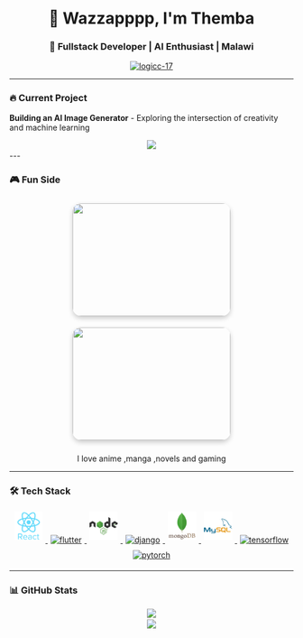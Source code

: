 <h1 align="center">👋 Wazzapppp, I'm Themba</h1>
<h3 align="center">🚀 Fullstack Developer | AI Enthusiast | Malawi</h3>

<div align="center">
  <a href="https://github.com/ryo-ma/github-profile-trophy">
    <img src="https://github-profile-trophy.vercel.app/?username=logicc-17&theme=onedark&row=2&column=4" alt="logicc-17" />
  </a>
</div>

---

### 🔥 Current Project
**Building an AI Image Generator** - Exploring the intersection of creativity and machine learning
<div align="center">
  <img src="https://media3.giphy.com/media/v1.Y2lkPTc5MGI3NjExNWpveTVuNzFnMmMwd2o5ancwMjRld3NoZXJ6YmtpaDkzbnpuZnhzaSZlcD12MV9pbnRlcm5hbF9naWZfYnlfaWQmY3Q9Zw/0lGd2OXXHe4tFhb7Wh/giphy.gif">
</div>
---

### 🎮 Fun Side
<div align="center">
  <img src="https://media0.giphy.com/media/v1.Y2lkPTc5MGI3NjExNXFmYjViNWFyNWZudWJveGNrdmc0ODNsaW1rNTI2azZ3NnZ0dmxxNyZlcD12MV9pbnRlcm5hbF9naWZfYnlfaWQmY3Q9Zw/zhRA0okWxTGiu78uSk/giphy.gif" width="280" height="200" style="border-radius: 15px; box-shadow: 0 4px 8px rgba(0,0,0,0.2); margin: 10px;">
  <img src="https://media3.giphy.com/media/v1.Y2lkPTc5MGI3NjExdHY0ejhmMHl1MXFzaDR5cWtiOHl4Z2p0Yzdma2gya3dyaGJ6eHNwYSZlcD12MV9pbnRlcm5hbF9naWZfYnlfaWQmY3Q9Zw/DqiMTFxiXx0VaVZQbF/giphy.gif" width="280" height="200" style="border-radius: 15px; box-shadow: 0 4px 8px rgba(0,0,0,0.2); margin: 10px;">
  <p>I love anime ,manga ,novels and gaming </p>
</div>

---

### 🛠️ Tech Stack
<div align="center">
  <!-- Frontend -->
  <a href="https://reactjs.org/" target="_blank" rel="noreferrer">
    <img src="https://raw.githubusercontent.com/devicons/devicon/master/icons/react/react-original-wordmark.svg" alt="react" width="50" height="50" style="margin: 5px;"/>
  </a>
  <a href="https://flutter.dev" target="_blank" rel="noreferrer">
    <img src="https://www.vectorlogo.zone/logos/flutterio/flutterio-icon.svg" alt="flutter" width="50" height="50" style="margin: 5px;"/>
  </a>
  
  <!-- Backend -->
  <a href="https://nodejs.org" target="_blank" rel="noreferrer">
    <img src="https://raw.githubusercontent.com/devicons/devicon/master/icons/nodejs/nodejs-original-wordmark.svg" alt="nodejs" width="50" height="50" style="margin: 5px;"/>
  </a>
  <a href="https://www.djangoproject.com/" target="_blank" rel="noreferrer">
    <img src="https://cdn.worldvectorlogo.com/logos/django.svg" alt="django" width="50" height="50" style="margin: 5px;"/>
  </a>
  
  <!-- Databases -->
  <a href="https://www.mongodb.com/" target="_blank" rel="noreferrer">
    <img src="https://raw.githubusercontent.com/devicons/devicon/master/icons/mongodb/mongodb-original-wordmark.svg" alt="mongodb" width="50" height="50" style="margin: 5px;"/>
  </a>
  <a href="https://www.mysql.com/" target="_blank" rel="noreferrer">
    <img src="https://raw.githubusercontent.com/devicons/devicon/master/icons/mysql/mysql-original-wordmark.svg" alt="mysql" width="50" height="50" style="margin: 5px;"/>
  </a>
  
  <!-- AI/ML -->
  <a href="https://www.tensorflow.org" target="_blank" rel="noreferrer">
    <img src="https://www.vectorlogo.zone/logos/tensorflow/tensorflow-icon.svg" alt="tensorflow" width="50" height="50" style="margin: 5px;"/>
  </a>
  <a href="https://pytorch.org/" target="_blank" rel="noreferrer">
    <img src="https://www.vectorlogo.zone/logos/pytorch/pytorch-icon.svg" alt="pytorch" width="50" height="50" style="margin: 5px;"/>
  </a>
</div>

---

### 📊 GitHub Stats
<div align="center">
  <img width="45%" src="https://github-readme-stats.vercel.app/api?username=logicc-17&show_icons=true&theme=radical&hide_border=true" />
  
</div>

<div align="center">
  <img width="45%" src="https://github-readme-stats.vercel.app/api/top-langs/?username=logicc-17&layout=compact&theme=radical&hide_border=true&langs_count=8" />
</div>
